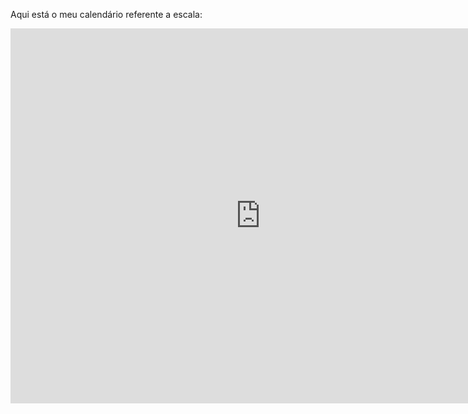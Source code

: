 Aqui está o meu calendário referente a escala:

<iframe src="https://calendar.google.com/calendar/embed?height=600&wkst=1&ctz=America%2FSao_Paulo&showPrint=0&showTz=0&showNav=0&showCalendars=0&showTabs=0&src=YmFzaWxpb3JhZmFlbDA0QGdtYWlsLmNvbQ&src=ZW4uYnJhemlsaWFuI2hvbGlkYXlAZ3JvdXAudi5jYWxlbmRhci5nb29nbGUuY29t&color=%23039BE5&color=%230B8043" style="border-width:0" width="800" height="600" frameborder="0" scrolling="no"></iframe>
